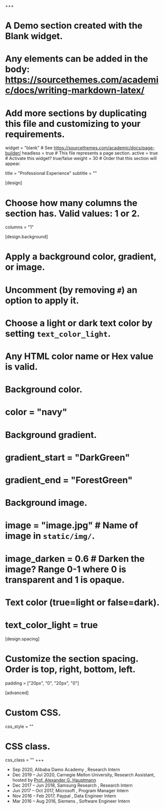 +++
# A Demo section created with the Blank widget.
# Any elements can be added in the body: https://sourcethemes.com/academic/docs/writing-markdown-latex/
# Add more sections by duplicating this file and customizing to your requirements.

widget = "blank"  # See https://sourcethemes.com/academic/docs/page-builder/
headless = true  # This file represents a page section.
active = true  # Activate this widget? true/false
weight = 30  # Order that this section will appear.

title = "Professional Experience"
subtitle = ""

[design]
  # Choose how many columns the section has. Valid values: 1 or 2.
  columns = "1"

[design.background]
  # Apply a background color, gradient, or image.
  #   Uncomment (by removing `#`) an option to apply it.
  #   Choose a light or dark text color by setting `text_color_light`.
  #   Any HTML color name or Hex value is valid.

  # Background color.
  # color = "navy"
  
  # Background gradient.
  # gradient_start = "DarkGreen"
  # gradient_end = "ForestGreen"
  
  # Background image.
  # image = "image.jpg"  # Name of image in `static/img/`.
  # image_darken = 0.6  # Darken the image? Range 0-1 where 0 is transparent and 1 is opaque.

  # Text color (true=light or false=dark).
  # text_color_light = true

[design.spacing]
  # Customize the section spacing. Order is top, right, bottom, left.
  padding = ["20px", "0", "20px", "0"]

[advanced]
 # Custom CSS. 
 css_style = ""
 
 # CSS class.
 css_class = ""
+++
<script src="https://code.iconify.design/1/1.0.7/iconify.min.js"></script>

* Sep 2020, Alibaba Damo Academy <span class="iconify" data-icon="ant-design:alibaba-outlined" data-inline="false" data-width="36" data-height="36"></span>, Research Intern
* Dec 2019 – Jul 2020, Carnegie Mellon University, Research Assistant, hosted by [Prof. Alexander G. Hauptmann](https://scholar.google.co.uk/citations?user=Py54GcEAAAAJ&hl=en)
* Dec 2017 – Jun 2018, Samsung Research <span class="iconify" data-icon="simple-icons:samsung" data-inline="false" data-width="48" data-height="48"></span>, Research Intern 
* Jun 2017 – Oct 2017, Microsoft <span class="iconify" data-icon="bx:bxl-microsoft" data-inline="false" data-width="24" data-height="24"></span>, Program Manager Intern 
* Nov 2016 – Feb 2017, Paypal <span class="iconify" data-icon="bx:bxl-paypal" data-inline="false" data-width="24" data-height="24"></span>, Data Engineer Intern 
* Mar 2016 – Aug 2016, Siemens <span class="iconify" data-icon="cib:siemens" data-inline="false" data-width="48" data-height="48"></span>, Software Engineer Intern 
